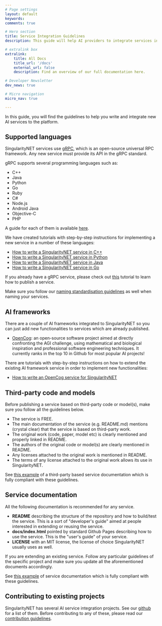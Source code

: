 ```yaml
---
# Page settings
layout: default
keywords:
comments: true

# Hero section
title: Service Integration Guidelines
description: This guide will help AI providers to integrate services into the platform.

# extralink box
extralink:
    title: All Docs
    title_url: '/docs'
    external_url: false
    description: Find an overview of our full documentation here.

# Developer Newsletter
dev_news: true

# Micro navigation
micro_nav: true

---
```

In this guide, you will find the guidelines to help you write and integrate new AI services to the platform.

## Supported languages
SingularityNET services use [gRPC](https://grpc.io/), which is an open-source universal RPC
framework. Any new service must provide its API in the gRPC standard.

gRPC supports several programming languages such as:
- C++
- Java
- Python
- Go
- Ruby
- C#
- Node.js
- Android Java
- Objective-C
- PHP

A guide for each of them is available [here](https://grpc.io/docs/).

We have created tutorials with step-by-step instructions for implementing a new
service in a number of these languages:

- [How to write a SingularityNET service in C++](/tutorials/cpp)
- [How to write a SingularityNET service in Python](/tutorials/python)
- [How to write a SingularityNET service in Java](/tutorials/java)
- [How to write a SingularityNET service in Go](/tutorials/go)

If you already have a gRPC service, please check out [this](/tutorials/publish) tutorial to learn how to publish a service.

Make sure you follow our [naming standardisation guidelines](/docs/all/naming-standard) as well when naming your services.

## AI frameworks
There are a couple of AI frameworks integrated to SingularityNET so you can just add new functionalities to services which are already published.

- [OpenCog](https://opencog.org/): an open-source software project aimed at directly confronting the AGI challenge, using mathematical and biological inspiration and professional software engineering techniques. It currently ranks in the top 10 in Github for most popular AI projects!

There are tutorials with step-by-step instructions on how to extend the existing AI framework service in order to implement new functionalities:
- [How to write an OpenCog service for SingularityNET](/tutorials/opencog)

## Third-party code and models
Before publishing a service based on third-party code or model(s), make sure
you follow all the guidelines below.

- The service is FREE.
- The main documentation of the service (e.g. README.md) mentions (crystal clear) that the service is based on third-party work.
- The original work (code, paper, model etc) is clearly mentioned and properly linked in README.
- The authors of the original code or model(s) are clearly mentioned in README.
- Any licenses attached to the original work is mentioned in README.
- The terms of any license attached to the original work allows its use in SingularityNET.

See [this example](https://github.com/singnet/dnn-model-services) of a third-party based service documentation which is fully compliant with these guidelines.

## Service documentation
All the following documentation is recommended for any service.

- **README** describing the structure of the repository and how to build/test the service. This is a sort of "developer's guide" aimed at people interested in extending or reusing the service.
- **docs/index.html** pointed by standard Github Pages describing how to use the service. This is the "user's guide" of your service.
- **LICENSE** with an MIT license, the license of choice SingularityNET usually uses as well.

If you are extending an existing service. Follow any particular guidelines of the specific project and make sure you update all the aforementioned documents accordingly.

See [this example](https://github.com/singnet/opencog-services) of service documentation which is fully compliant with these guidelines.

## Contributing to existing projects
SingularityNET has several AI service integration projects. See our [github](https://github.com/singnet) for a list of them. Before contributing to any of these, please read our [contribution guidelines](/contribute).
